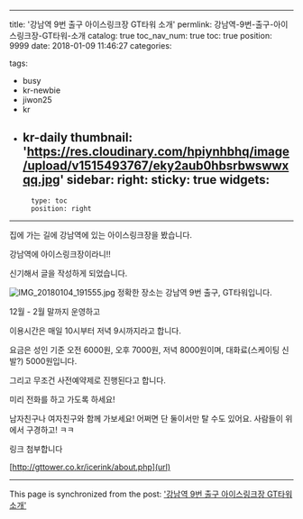 
---
title: '강남역 9번 출구 아이스링크장 GT타워 소개'
permlink: 강남역-9번-출구-아이스링크장-GT타워-소개
catalog: true
toc_nav_num: true
toc: true
position: 9999
date: 2018-01-09 11:46:27
categories:

tags:
- busy
- kr-newbie
- jiwon25
- kr
- kr-daily
thumbnail: 'https://res.cloudinary.com/hpiynhbhq/image/upload/v1515493767/eky2aub0hbsrbwswwxqq.jpg'
sidebar:
    right:
        sticky: true
widgets:
    -
        type: toc
        position: right
---


집에 가는 길에 강남역에 있는 아이스링크장을 봤습니다.

강남역에 아이스링크장이라니!!

신기해서 글을 작성하게 되었습니다.

![IMG_20180104_191555.jpg](https://res.cloudinary.com/hpiynhbhq/image/upload/v1515493767/eky2aub0hbsrbwswwxqq.jpg)
정확한 장소는 강남역 9번 출구, GT타워입니다.

12월 - 2월 말까지 운영하고

이용시간은 매일 10시부터 저녁 9시까지라고 합니다.

요금은 성인 기준 오전 6000원, 오후 7000원, 저녁 8000원이며, 대화료(스케이팅 신발?) 5000원입니다.

그리고 무조건 사전예약제로 진행된다고 합니다.

미리 전화를 하고 가도록 하세요!

남자친구나 여자친구와 함께 가보세요!
어쩌면 단 둘이서만 탈 수도 있어요. 사람들이 위에서 구경하고! ㅋㅋ

링크 첨부합니다

[http://gttower.co.kr/icerink/about.php](url)

- - -

This page is synchronized from the post: ['강남역 9번 출구 아이스링크장 GT타워 소개'](https://steempeak.com/@jacobyu/9-gt)
